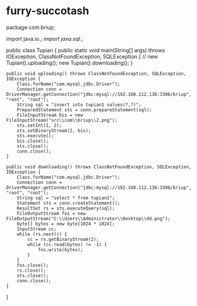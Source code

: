 # furry-succotash
package com.briup;

import java.io.*;
import java.sql.*;

public class Tupian {
    public static void main(String[] args) throws IOException, ClassNotFoundException, SQLException {
//        new Tupian().uploading();
        new Tupian().downloading();
    }

    public void uploading() throws ClassNotFoundException, SQLException, IOException {
        Class.forName("com.mysql.jdbc.Driver");
        Connection conn = DriverManager.getConnection("jdbc:mysql://192.168.112.136:3306/briup", "root", "root");
        String sql = "insert into tupian1 values(?,?)";
        PreparedStatement sts = conn.prepareStatement(sql);
        FileInputStream bis = new FileInputStream("src\\com\\briup\\2.png");
        sts.setInt(1, 2);
        sts.setBinaryStream(2, bis);
        sts.execute();
        bis.close();
        sts.close();
        conn.close();
    }

    public void downloading() throws ClassNotFoundException, SQLException, IOException {
        Class.forName("com.mysql.jdbc.Driver");
        Connection conn = DriverManager.getConnection("jdbc:mysql://192.168.112.136:3306/briup", "root", "root");
        String sql = "select * from tupian1";
        Statement sts = conn.createStatement();
        ResultSet rs = sts.executeQuery(sql);
        FileOutputStream fos = new FileOutputStream("C:\\Users\\Administrator\\Desktop\\dd.png");
        byte[] bytes = new byte[1024 * 1024];
        InputStream cc;
        while (rs.next()) {
            cc = rs.getBinaryStream(2);
            while (cc.read(bytes) != -1) {
                fos.write(bytes);
            }
        }
        fos.close();
        rs.close();
        sts.close();
        conn.close();
    }
}
